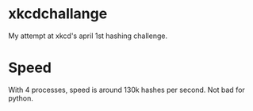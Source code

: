 xkcdchallange
=============

My attempt at xkcd's april 1st hashing challenge.

Speed
=====
With 4 processes, speed is around 130k hashes per second.  Not bad for python.
